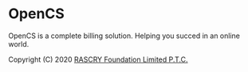 # OpenCS
OpenCS is a complete billing solution. Helping you succed in an online world.

Copyright (C) 2020 [RASCRY Foundation Limited P.T.C.](https://bhk.arctischia.eu/look.php?cname=&cid=329c5cca-8127-4577-99a6-23dc2eb20389)
